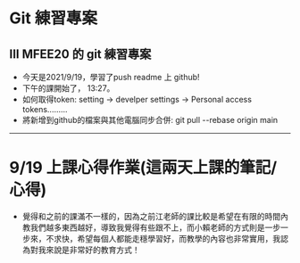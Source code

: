 # Git 練習專案
III MFEE20 的 git 練習專案
---
- 今天是2021/9/19，學習了push readme 上 github!
- 下午的課開始了， 13:27。
- 如何取得token: setting -> develper settings -> Personal access tokens.........
- 將新增到github的檔案與其他電腦同步合併: git pull --rebase origin main
---
# 9/19 上課心得作業(這兩天上課的筆記/心得)
- 覺得和之前的課滿不一樣的，因為之前江老師的課比較是希望在有限的時間內教我們越多東西越好，導致我覺得有些跟不上，而小賴老師的方式則是一步一步來，不求快，希望每個人都能走穩學習好，而教學的內容也非常實用，我認為對我來說是非常好的教育方式！


